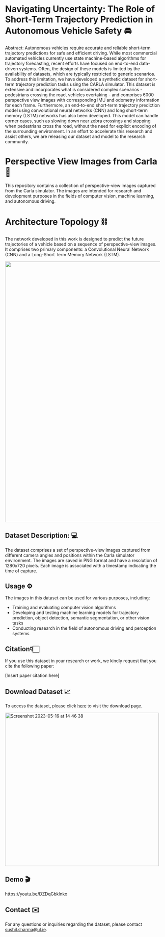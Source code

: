 # Navigating Uncertainty: The Role of Short-Term Trajectory Prediction in Autonomous Vehicle Safety 🚘
Abstract: Autonomous vehicles require accurate and reliable short-term trajectory predictions for safe and efficient driving. While most commercial automated vehicles currently use state machine-based algorithms for trajectory forecasting, recent efforts have focused on end-to-end data-driven systems. Often, the design of these models is limited by the availability of datasets, which are typically restricted to generic scenarios. To address this limitation, we have developed a synthetic dataset for short-term trajectory prediction tasks using the CARLA simulator. This dataset is extensive and incorporates what is considered complex scenarios - pedestrians crossing the road, vehicles overtaking - and comprises 6000 perspective view images with corresponding IMU and odometry information for each frame. Furthermore, an end-to-end short-term trajectory prediction model using convolutional neural networks (CNN) and long short-term memory (LSTM) networks has also been developed. This model can handle corner cases, such as slowing down near zebra crossings and stopping when pedestrians cross the road, without the need for explicit encoding of the surrounding environment. In an effort to accelerate this research and assist others, we are releasing our dataset and model to the research community.


# Perspective View Images from Carla 📌

This repository contains a collection of perspective-view images captured from the Carla simulator. The images are intended for research and development purposes in the fields of computer vision, machine learning, and autonomous driving.

# Architecture Topology ⛓️

The network developed in this work is designed to predict the future trajectories of a vehicle based on a sequence of perspective-view images. It comprises two primary components: a Convolutional Neural Network (CNN) and a Long-Short Term Memory Network (LSTM).

<img src="https://github.com/sharmasushil/Navigating-Uncertainty-Trajectory-Prediction/assets/70905483/ddc90a5f-320e-4cef-a1f0-7ceacd8cea03" width="850">




## Dataset Description: 💻

The dataset comprises a set of perspective-view images captured from different camera angles and positions within the Carla simulator environment. The images are saved in PNG format and have a resolution of 1280x720 pixels. Each image is associated with a timestamp indicating the time of capture.


## Usage ⚙️

The images in this dataset can be used for various purposes, including:

- Training and evaluating computer vision algorithms
- Developing and testing machine learning models for trajectory prediction, object detection, semantic segmentation, or other vision tasks
- Conducting research in the field of autonomous driving and perception systems

## Citation👇🏻

If you use this dataset in your research or work, we kindly request that you cite the following paper:

[Insert paper citation here]

## Download Dataset 📈

To access the dataset, please click [here](https://drive.google.com/drive/folders/1JPb64bGV88ymZkJrUBaKQg12tToZVF7T?usp=sharing) to visit the download page.

<img width="500" alt="Screenshot 2023-05-16 at 14 46 38" src="https://github.com/sharmasushil/Navigating-Uncertainty-Trajectory-Prediction/assets/70905483/c606d5a1-f400-449b-9fae-47c376414e5d">

## Demo 🎬

https://youtu.be/DZDqGbkInko


## Contact ✉️

For any questions or inquiries regarding the dataset, please contact [sushil.sharma@ul.ie](sushil.sharma@ul.ie).

